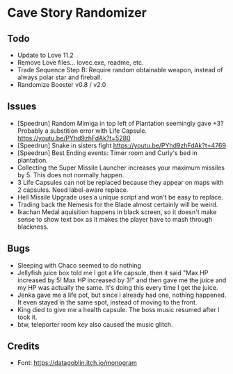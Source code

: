 Cave Story Randomizer
=====================

Todo
----

- Update to Love 11.2
- Remove Love files... lovec.exe, readme, etc.
- Trade Sequence Step B: Require random obtainable weapon, instead of always polar star and fireball.
- Randomize Booster v0.8 / v2.0

Issues
------

- [Speedrun] Random Mimiga in top left of Plantation seemingly gave +3? Probably a substition error with Life Capsule. https://youtu.be/PYhd9zhFdAk?t=5280
- [Speedrun] Snake in sisters fight https://youtu.be/PYhd9zhFdAk?t=4769
- [Speedrun] Best Ending events: Timer room and Curly's bed in plantation.
- Collecting the Super Missile Launcher increases your maximum missiles by 5. This does not normally happen.
- 3 Life Capsules can not be replaced because they appear on maps with 2 capsules. Need label-aware replace.
- Hell Missile Upgrade uses a unique script and won't be easy to replace.
- Trading back the Nemesis for the Blade almost certainly will be weird.
- Ikachan Medal aquisition happens in black screen, so it doesn't make sense to show text box as it makes the player have to mash through blackness.

Bugs
----
- Sleeping with Chaco seemed to do nothing
- Jellyfish juice box told me I got a life capsule, then it said "Max HP increased by 5! Max HP increased by 3!" and then gave me the juice and my HP was actually the same. It's doing this every time I get the juice.
- Jenka gave me a life pot, but since I already had one, nothing happened. It even stayed in the same spot, instead of moving to the front.
- King died to give me a health capsule. The boss music resumed after I took it.
- btw, teleporter room key also caused the music glitch.

Credits
-------

- Font: https://datagoblin.itch.io/monogram
